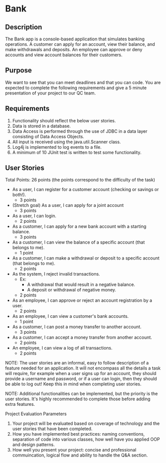 # Bank

## Description

   The Bank app is a console-based application that simulates banking operations. A customer can apply for an account, view their balance, and make withdrawals and deposits. An employee can approve or deny accounts and view account balances for their customers.
	
## Purpose

   We want to see that you can meet deadlines and that you can code. You are expected to complete the following requirements and give a 5 minute presentation of your project to our QC team.

## Requirements
1. Functionality should reflect the below user stories.
2. Data is stored in a database.
3. Data Access is performed through the use of JDBC in a data layer consisting of Data Access Objects.
4. All input is received using the java.util.Scanner class.
5. Log4j is implemented to log events to a file.
6. A minimum of 10 JUnit test is written to test some functionality.


## User Stories
Total Points: 26 points (the points correspond to the difficulty of the task)

* As a user, I can register for a customer account (checking or savings or both!).
	* 3 points
* (Stretch goal) As a user, I can apply for a joint account 
	* 3 points
* As a user, I can login.
	* 2 points
* As a customer, I can apply for a new bank account with a starting balance.
	* 3 points
* As a customer, I can view the balance of a specific account (that belongs to me).
	* 1 point
* As a customer, I can make a withdrawal or deposit to a specific account (that belongs to me).
	* 2 points
* As the system, I reject invalid transactions.
	* Ex:
		* A withdrawal that would result in a negative balance.
		* A deposit or withdrawal of negative money.
	* 2 points
* As an employee, I can approve or reject an account registration by a user.
	* 2 points
* As an employee, I can view a customer's bank accounts.
	* 1 point
* As a customer, I can post a money transfer to another account.
	* 3 points
* As a customer, I can accept a money transfer from another account.
	* 2 points
* An employee, I can view a log of all transactions.
	* 2 points

	
NOTE: The user stories are an informal, easy to follow description of a feature needed for an application. It will not encompass all the details a task will require, for example when a user signs up for an account, they should provide a username and password, or if a user can login, then they should be able to log out! Keep this in mind when completing user stories. 

NOTE: Additional functionalities can be implemented, but the priority is the user stories. It's highly recommended to complete those before adding extra features. 

Project Evaluation Parameters
1) Your project will be evaluated based on coverage of technology and the user stories that have been completed.
2) How you have implemented best practices: naming conventions, separation of code into various classes, how well have you applied OOP and design patterns.
3) How well you present your project: concise and professional commuincation, logical flow and ability to handle the Q&A section.

